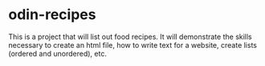 # odin-recipes

This is a project that will list out food recipes. It will demonstrate the skills necessary to create an html file, how to write text for a website, create lists (ordered and unordered), etc. 